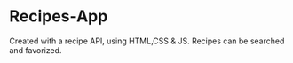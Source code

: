 # Recipes-App
Created with a recipe API, using HTML,CSS &amp; JS. Recipes can be searched and favorized.  
